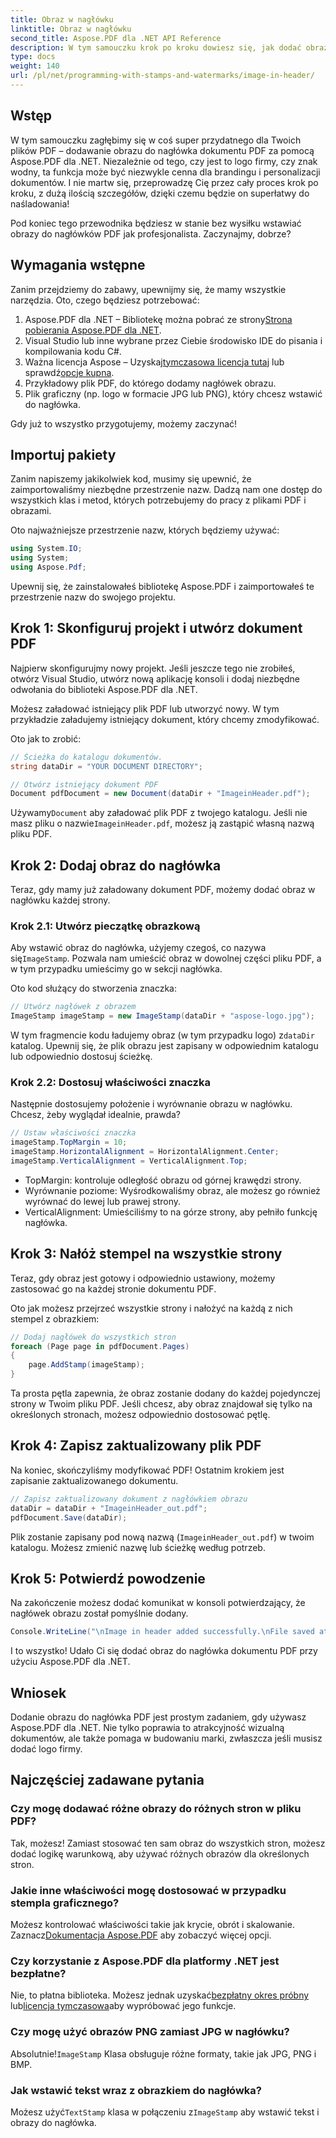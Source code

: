 ```yaml
---
title: Obraz w nagłówku
linktitle: Obraz w nagłówku
second_title: Aspose.PDF dla .NET API Reference
description: W tym samouczku krok po kroku dowiesz się, jak dodać obraz do nagłówka pliku PDF za pomocą Aspose.PDF dla platformy .NET.
type: docs
weight: 140
url: /pl/net/programming-with-stamps-and-watermarks/image-in-header/
---
```

## Wstęp

W tym samouczku zagłębimy się w coś super przydatnego dla Twoich plików PDF – dodawanie obrazu do nagłówka dokumentu PDF za pomocą Aspose.PDF dla .NET. Niezależnie od tego, czy jest to logo firmy, czy znak wodny, ta funkcja może być niezwykle cenna dla brandingu i personalizacji dokumentów. I nie martw się, przeprowadzę Cię przez cały proces krok po kroku, z dużą ilością szczegółów, dzięki czemu będzie on superłatwy do naśladowania!

Pod koniec tego przewodnika będziesz w stanie bez wysiłku wstawiać obrazy do nagłówków PDF jak profesjonalista. Zaczynajmy, dobrze?

## Wymagania wstępne

Zanim przejdziemy do zabawy, upewnijmy się, że mamy wszystkie narzędzia. Oto, czego będziesz potrzebować:

1.  Aspose.PDF dla .NET – Bibliotekę można pobrać ze strony[Strona pobierania Aspose.PDF dla .NET](https://releases.aspose.com/pdf/net/).
2. Visual Studio lub inne wybrane przez Ciebie środowisko IDE do pisania i kompilowania kodu C#.
3.  Ważna licencja Aspose – Uzyskaj[tymczasowa licencja tutaj](https://purchase.aspose.com/temporary-license/) lub sprawdź[opcje kupna](https://purchase.aspose.com/buy).
4. Przykładowy plik PDF, do którego dodamy nagłówek obrazu.
5. Plik graficzny (np. logo w formacie JPG lub PNG), który chcesz wstawić do nagłówka.

Gdy już to wszystko przygotujemy, możemy zaczynać!

## Importuj pakiety

Zanim napiszemy jakikolwiek kod, musimy się upewnić, że zaimportowaliśmy niezbędne przestrzenie nazw. Dadzą nam one dostęp do wszystkich klas i metod, których potrzebujemy do pracy z plikami PDF i obrazami.

Oto najważniejsze przestrzenie nazw, których będziemy używać:

```csharp
using System.IO;
using System;
using Aspose.Pdf;
```

Upewnij się, że zainstalowałeś bibliotekę Aspose.PDF i zaimportowałeś te przestrzenie nazw do swojego projektu.

## Krok 1: Skonfiguruj projekt i utwórz dokument PDF

Najpierw skonfigurujmy nowy projekt. Jeśli jeszcze tego nie zrobiłeś, otwórz Visual Studio, utwórz nową aplikację konsoli i dodaj niezbędne odwołania do biblioteki Aspose.PDF dla .NET.

Możesz załadować istniejący plik PDF lub utworzyć nowy. W tym przykładzie załadujemy istniejący dokument, który chcemy zmodyfikować.

Oto jak to zrobić:

```csharp
// Ścieżka do katalogu dokumentów.
string dataDir = "YOUR DOCUMENT DIRECTORY";

// Otwórz istniejący dokument PDF
Document pdfDocument = new Document(dataDir + "ImageinHeader.pdf");
```

 Używamy`Document` aby załadować plik PDF z twojego katalogu. Jeśli nie masz pliku o nazwie`ImageinHeader.pdf`, możesz ją zastąpić własną nazwą pliku PDF.

## Krok 2: Dodaj obraz do nagłówka

Teraz, gdy mamy już załadowany dokument PDF, możemy dodać obraz w nagłówku każdej strony.

### Krok 2.1: Utwórz pieczątkę obrazkową
 Aby wstawić obraz do nagłówka, użyjemy czegoś, co nazywa się`ImageStamp`. Pozwala nam umieścić obraz w dowolnej części pliku PDF, a w tym przypadku umieścimy go w sekcji nagłówka.

Oto kod służący do stworzenia znaczka:

```csharp
// Utwórz nagłówek z obrazem
ImageStamp imageStamp = new ImageStamp(dataDir + "aspose-logo.jpg");
```

 W tym fragmencie kodu ładujemy obraz (w tym przypadku logo) z`dataDir` katalog. Upewnij się, że plik obrazu jest zapisany w odpowiednim katalogu lub odpowiednio dostosuj ścieżkę.

### Krok 2.2: Dostosuj właściwości znaczka
Następnie dostosujemy położenie i wyrównanie obrazu w nagłówku. Chcesz, żeby wyglądał idealnie, prawda?

```csharp
// Ustaw właściwości znaczka
imageStamp.TopMargin = 10;
imageStamp.HorizontalAlignment = HorizontalAlignment.Center;
imageStamp.VerticalAlignment = VerticalAlignment.Top;
```

- TopMargin: kontroluje odległość obrazu od górnej krawędzi strony.
- Wyrównanie poziome: Wyśrodkowaliśmy obraz, ale możesz go również wyrównać do lewej lub prawej strony.
- VerticalAlignment: Umieściliśmy to na górze strony, aby pełniło funkcję nagłówka.

## Krok 3: Nałóż stempel na wszystkie strony

Teraz, gdy obraz jest gotowy i odpowiednio ustawiony, możemy zastosować go na każdej stronie dokumentu PDF.

Oto jak możesz przejrzeć wszystkie strony i nałożyć na każdą z nich stempel z obrazkiem:

```csharp
// Dodaj nagłówek do wszystkich stron
foreach (Page page in pdfDocument.Pages)
{
    page.AddStamp(imageStamp);
}
```

Ta prosta pętla zapewnia, że obraz zostanie dodany do każdej pojedynczej strony w Twoim pliku PDF. Jeśli chcesz, aby obraz znajdował się tylko na określonych stronach, możesz odpowiednio dostosować pętlę.

## Krok 4: Zapisz zaktualizowany plik PDF

Na koniec, skończyliśmy modyfikować PDF! Ostatnim krokiem jest zapisanie zaktualizowanego dokumentu.

```csharp
// Zapisz zaktualizowany dokument z nagłówkiem obrazu
dataDir = dataDir + "ImageinHeader_out.pdf";
pdfDocument.Save(dataDir);
```

Plik zostanie zapisany pod nową nazwą (`ImageinHeader_out.pdf`) w twoim katalogu. Możesz zmienić nazwę lub ścieżkę według potrzeb.

## Krok 5: Potwierdź powodzenie

Na zakończenie możesz dodać komunikat w konsoli potwierdzający, że nagłówek obrazu został pomyślnie dodany.

```csharp
Console.WriteLine("\nImage in header added successfully.\nFile saved at " + dataDir);
```

I to wszystko! Udało Ci się dodać obraz do nagłówka dokumentu PDF przy użyciu Aspose.PDF dla .NET.

## Wniosek

Dodanie obrazu do nagłówka PDF jest prostym zadaniem, gdy używasz Aspose.PDF dla .NET. Nie tylko poprawia to atrakcyjność wizualną dokumentów, ale także pomaga w budowaniu marki, zwłaszcza jeśli musisz dodać logo firmy.

## Najczęściej zadawane pytania

### Czy mogę dodawać różne obrazy do różnych stron w pliku PDF?
Tak, możesz! Zamiast stosować ten sam obraz do wszystkich stron, możesz dodać logikę warunkową, aby używać różnych obrazów dla określonych stron.

### Jakie inne właściwości mogę dostosować w przypadku stempla graficznego?
 Możesz kontrolować właściwości takie jak krycie, obrót i skalowanie. Zaznacz[Dokumentacja Aspose.PDF](https://reference.aspose.com/pdf/net/) aby zobaczyć więcej opcji.

### Czy korzystanie z Aspose.PDF dla platformy .NET jest bezpłatne?
 Nie, to płatna biblioteka. Możesz jednak uzyskać[bezpłatny okres próbny](https://releases.aspose.com/) lub[licencja tymczasowa](https://purchase.aspose.com/temporary-license/)aby wypróbować jego funkcje.

### Czy mogę użyć obrazów PNG zamiast JPG w nagłówku?
 Absolutnie!`ImageStamp` Klasa obsługuje różne formaty, takie jak JPG, PNG i BMP.

### Jak wstawić tekst wraz z obrazkiem do nagłówka?
 Możesz użyć`TextStamp` klasa w połączeniu z`ImageStamp` aby wstawić tekst i obrazy do nagłówka.